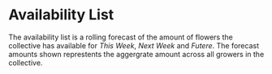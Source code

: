 # Availability List

The availability list is a rolling forecast of the amount of flowers the collective has available for *This Week*, *Next Week* and *Futere*. The forecast amounts shown represtents the aggergrate amount across all growers in the collective.